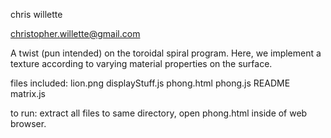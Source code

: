 chris willette

christopher.willette@gmail.com

A twist (pun intended) on the toroidal spiral program. Here, we implement a texture according to varying material properties on the surface.

files included:
	lion.png
	displayStuff.js
	phong.html
	phong.js
	README
	matrix.js

to run: extract all files to same directory, open phong.html inside of web browser.
